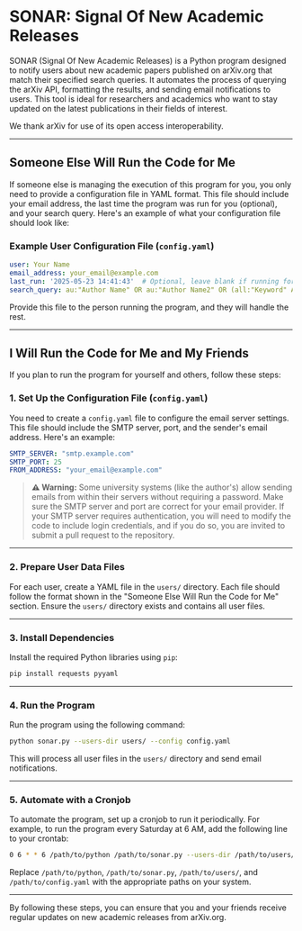 # SONAR: Signal Of New Academic Releases

SONAR (Signal Of New Academic Releases) is a Python program designed to notify users about new academic papers published on arXiv.org that match their specified search queries. It automates the process of querying the arXiv API, formatting the results, and sending email notifications to users. This tool is ideal for researchers and academics who want to stay updated on the latest publications in their fields of interest.

We thank arXiv for use of its open access interoperability.

---

## Someone Else Will Run the Code for Me

If someone else is managing the execution of this program for you, you only need to provide a configuration file in YAML format. This file should include your email address, the last time the program was run for you (optional), and your search query. Here's an example of what your configuration file should look like:

### Example User Configuration File (`config.yaml`)

```yaml
user: Your Name
email_address: your_email@example.com
last_run: '2025-05-23 14:41:43'  # Optional, leave blank if running for the first time
search_query: au:"Author Name" OR au:"Author Name2" OR (all:"Keyword" ANDNOT all:"Keyword2")
```

Provide this file to the person running the program, and they will handle the rest.

---

## I Will Run the Code for Me and My Friends

If you plan to run the program for yourself and others, follow these steps:

### 1. Set Up the Configuration File (`config.yaml`)

You need to create a `config.yaml` file to configure the email server settings. This file should include the SMTP server, port, and the sender's email address. Here's an example:

```yaml
SMTP_SERVER: "smtp.example.com"
SMTP_PORT: 25
FROM_ADDRESS: "your_email@example.com"
```

> **⚠ Warning:** Some university systems (like the author's) allow sending emails from within their servers without requiring a password. Make sure the SMTP server and port are correct for your email provider. If your SMTP server requires authentication, you will need to modify the code to include login credentials, and if you do so, you are invited to submit a pull request to the repository.

---

### 2. Prepare User Data Files

For each user, create a YAML file in the `users/` directory. Each file should follow the format shown in the "Someone Else Will Run the Code for Me" section. Ensure the `users/` directory exists and contains all user files.

---

### 3. Install Dependencies

Install the required Python libraries using `pip`:

```sh
pip install requests pyyaml
```

---

### 4. Run the Program

Run the program using the following command:

```sh
python sonar.py --users-dir users/ --config config.yaml
```

This will process all user files in the `users/` directory and send email notifications.

---

### 5. Automate with a Cronjob

To automate the program, set up a cronjob to run it periodically. For example, to run the program every Saturday at 6 AM, add the following line to your crontab:

```sh
0 6 * * 6 /path/to/python /path/to/sonar.py --users-dir /path/to/users/ --config /path/to/config.yaml
```

Replace `/path/to/python`, `/path/to/sonar.py`, `/path/to/users/`, and `/path/to/config.yaml` with the appropriate paths on your system.

---

By following these steps, you can ensure that you and your friends receive regular updates on new academic releases from arXiv.org.